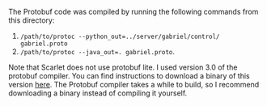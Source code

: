 The Protobuf code was compiled by running the following commands from this
directory:
1. `/path/to/protoc --python_out=../server/gabriel/control/ gabriel.proto`
2. `/path/to/protoc --java_out=. gabriel.proto`.

Note that Scarlet does not use protobuf lite. I used version 3.0 of the protobuf
compiler. You can find instructions to download a binary of this version
[here](https://github.com/tensorflow/models/blob/master/research/object_detection/g3doc/installation.md#manual-protobuf-compiler-installation-and-usage).
The Protobuf compiler takes a while to build, so I recommend downloading a
binary instead of compiling it yourself.